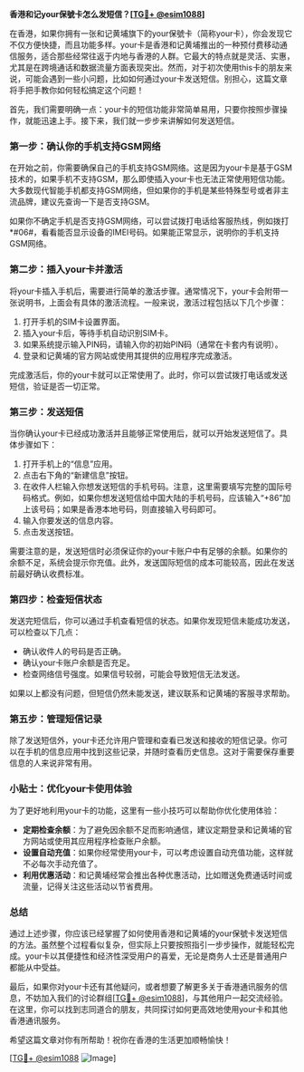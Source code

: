 **香港和记your保號卡怎么发短信？[[TG💪+ @esim1088](https://t.me/s/esim1088)]**

在香港，如果你拥有一张和记黄埔旗下的your保號卡（简称your卡），你会发现它不仅方便快捷，而且功能多样。your卡是香港和记黄埔推出的一种预付费移动通信服务，适合那些经常往返于内地与香港的人群。它最大的特点就是灵活、实惠，尤其是在跨境通话和数据流量方面表现突出。然而，对于初次使用this卡的朋友来说，可能会遇到一些小问题，比如如何通过your卡发送短信。别担心，这篇文章将手把手教你如何轻松搞定这个问题！

首先，我们需要明确一点：your卡的短信功能非常简单易用，只要你按照步骤操作，就能迅速上手。接下来，我们就一步步来讲解如何发送短信。

### **第一步：确认你的手机支持GSM网络**

在开始之前，你需要确保自己的手机支持GSM网络。这是因为your卡是基于GSM技术的，如果手机不支持GSM，那么即使插入your卡也无法正常使用短信功能。大多数现代智能手机都支持GSM网络，但如果你的手机是某些特殊型号或者非主流品牌，建议先查询一下是否支持GSM。

如果你不确定手机是否支持GSM网络，可以尝试拨打电话给客服热线，例如拨打*#06#，看看能否显示设备的IMEI号码。如果能正常显示，说明你的手机支持GSM网络。

### **第二步：插入your卡并激活**

将your卡插入手机后，需要进行简单的激活步骤。通常情况下，your卡会附带一张说明书，上面会有具体的激活流程。一般来说，激活过程包括以下几个步骤：

1. 打开手机的SIM卡设置界面。
2. 插入your卡后，等待手机自动识别SIM卡。
3. 如果系统提示输入PIN码，请输入你的初始PIN码（通常在卡套内有说明）。
4. 登录和记黄埔的官方网站或使用其提供的应用程序完成激活。

完成激活后，你的your卡就可以正常使用了。此时，你可以尝试拨打电话或发送短信，验证是否一切正常。

### **第三步：发送短信**

当你确认your卡已经成功激活并且能够正常使用后，就可以开始发送短信了。具体步骤如下：

1. 打开手机上的“信息”应用。
2. 点击右下角的“新建信息”按钮。
3. 在收件人栏输入你想发送短信的手机号码。注意，这里需要填写完整的国际号码格式。例如，如果你想发送短信给中国大陆的手机号码，应该输入“+86”加上该号码；如果是香港本地号码，则直接输入号码即可。
4. 输入你要发送的信息内容。
5. 点击发送按钮。

需要注意的是，发送短信时必须保证你的your卡账户中有足够的余额。如果你的余额不足，系统会提示你充值。此外，发送国际短信的成本可能较高，因此在发送前最好确认收费标准。

### **第四步：检查短信状态**

发送完短信后，你可以通过手机查看短信的状态。如果你发现短信未能成功发送，可以检查以下几点：

- 确认收件人的号码是否正确。
- 确认your卡账户余额是否充足。
- 检查网络信号强度。如果信号较弱，可能会导致短信无法发送。

如果以上都没有问题，但短信仍然未能发送，建议联系和记黄埔的客服寻求帮助。

### **第五步：管理短信记录**

除了发送短信外，your卡还允许用户管理和查看已发送和接收的短信记录。你可以在手机的信息应用中找到这些记录，并随时查看历史信息。这对于需要保存重要信息的人来说非常有用。

### **小贴士：优化your卡使用体验**

为了更好地利用your卡的功能，这里有一些小技巧可以帮助你优化使用体验：

- **定期检查余额**：为了避免因余额不足而影响通信，建议定期登录和记黄埔的官方网站或使用其应用程序检查账户余额。
- **设置自动充值**：如果你经常使用your卡，可以考虑设置自动充值功能，这样就不必每次手动充值了。
- **利用优惠活动**：和记黄埔经常会推出各种优惠活动，比如赠送免费通话时间或流量，记得关注这些活动以节省费用。

### **总结**

通过上述步骤，你应该已经掌握了如何使用香港和记黄埔的your保號卡发送短信的方法。虽然整个过程看似复杂，但实际上只要按照指引一步步操作，就能轻松完成。your卡以其便捷性和经济性深受用户的喜爱，无论是商务人士还是普通用户都能从中受益。

最后，如果你对your卡还有其他疑问，或者想要了解更多关于香港通讯服务的信息，不妨加入我们的讨论群组[[TG💪+ @esim1088](https://t.me/s/esim1088)]，与其他用户一起交流经验。在这里，你可以找到志同道合的朋友，共同探讨如何更高效地使用your卡和其他香港通讯服务。

希望这篇文章对你有所帮助！祝你在香港的生活更加顺畅愉快！

[[TG💪+ @esim1088](https://t.me/s/esim1088) ![Image](https://i.postimg.cc/4NQfJmqS/Snipaste-2025-05-13-00-14-12.png)]